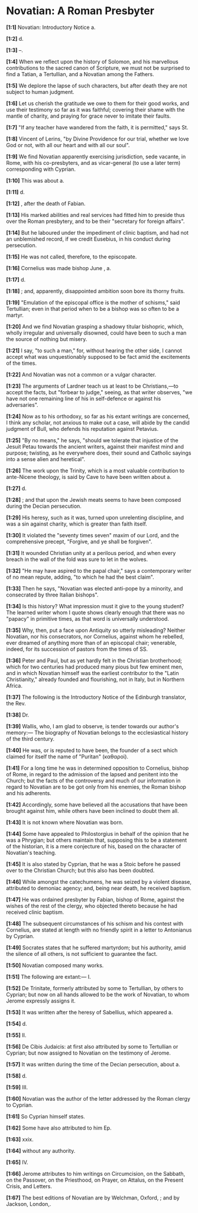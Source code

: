# Novatian: A Roman Presbyter

**[1:1]** Novatian: Introductory Notice  a.

**[1:2]** d.

**[1:3]** –.

**[1:4]** When we reflect upon the history of Solomon, and his marvellous contributions to the sacred canon of Scripture, we must not be surprised to find a Tatian, a Tertullian, and a Novatian among the Fathers.

**[1:5]** We deplore the lapse of such characters, but after death they are not subject to human judgment.

**[1:6]** Let us cherish the gratitude we owe to them for their good works, and use their testimony so far as it was faithful; covering their shame with the mantle of charity, and praying for grace never to imitate their faults.

**[1:7]** "If any teacher have wandered from the faith, it is permitted," says St.

**[1:8]** Vincent of Lerins, "by Divine Providence for our trial, whether we love God or not, with all our heart and with all our soul".

**[1:9]** We find Novatian apparently exercising jurisdiction, sede vacante, in Rome, with his co-presbyters, and as vicar-general (to use a later term) corresponding with Cyprian.

**[1:10]** This was about a.

**[1:11]** d.

**[1:12]** , after the death of Fabian.

**[1:13]** His marked abilities and real services had fitted him to preside thus over the Roman presbytery, and to be their "secretary for foreign affairs".

**[1:14]** But he laboured under the impediment of clinic baptism, and had not an unblemished record, if we credit Eusebius, in his conduct during persecution.

**[1:15]** He was not called, therefore, to the episcopate.

**[1:16]** Cornelius was made bishop June , a.

**[1:17]** d.

**[1:18]** ; and, apparently, disappointed ambition soon bore its thorny fruits.

**[1:19]** "Emulation of the episcopal office is the mother of schisms," said Tertullian; even in that period when to be a bishop was so often to be a martyr.

**[1:20]** And we find Novatian grasping a shadowy titular bishopric, which, wholly irregular and universally disowned, could have been to such a man the source of nothing but misery.

**[1:21]** I say, "to such a man," for, without hearing the other side, I cannot accept what was unquestionably supposed to be fact amid the excitements of the times.

**[1:22]** And Novatian was not a common or a vulgar character.

**[1:23]** The arguments of Lardner teach us at least to be Christians,—to accept the facts, but "forbear to judge," seeing, as that writer observes, "we have not one remaining line of his in self-defence or against his adversaries".

**[1:24]** Now as to his orthodoxy, so far as his extant writings are concerned, I think any scholar, not anxious to make out a case, will abide by the candid judgment of Bull, who defends his reputation against Petavius.

**[1:25]** "By no means," he says, "should we tolerate that injustice of the Jesuit Petau towards the ancient writers, against their manifest mind and purpose; twisting, as he everywhere does, their sound and Catholic sayings into a sense alien and heretical".

**[1:26]** The work upon the Trinity, which is a most valuable contribution to ante-Nicene theology, is said by Cave to have been written about a.

**[1:27]** d.

**[1:28]** ; and that upon the Jewish meats seems to have been composed during the Decian persecution.

**[1:29]** His heresy, such as it was, turned upon unrelenting discipline, and was a sin against charity, which is greater than faith itself.

**[1:30]** It violated the "seventy times seven" maxim of our Lord, and the comprehensive precept, "Forgive, and ye shall be forgiven".

**[1:31]** It wounded Christian unity at a perilous period, and when every breach in the wall of the fold was sure to let in the wolves.

**[1:32]** "He may have aspired to the papal chair," says a contemporary writer of no mean repute, adding, "to which he had the best claim".

**[1:33]** Then he says, "Novatian was elected anti-pope by a minority, and consecrated by three Italian bishops".

**[1:34]** Is this history? What impression must it give to the young student? The learned writer whom I quote shows clearly enough that there was no "papacy" in primitive times, as that word is universally understood.

**[1:35]** Why, then, put a face upon Antiquity so utterly misleading? Neither Novatian, nor his consecrators, nor Cornelius, against whom he rebelled, ever dreamed of anything more than of an episcopal chair; venerable, indeed, for its succession of pastors from the times of SS.

**[1:36]** Peter and Paul, but as yet hardly felt in the Christian brotherhood; which for two centuries had produced many pious but few eminent men, and in which Novatian himself was the earliest contributor to the "Latin Christianity," already founded and flourishing, not in Italy, but in Northern Africa.

**[1:37]** The following is the Introductory Notice of the Edinburgh translator, the Rev.

**[1:38]** Dr.

**[1:39]** Wallis, who, I am glad to observe, is tender towards our author's memory:—  The biography of Novatian belongs to the ecclesiastical history of the third century.

**[1:40]** He was, or is reputed to have been, the founder of a sect which claimed for itself the name of "Puritan" (καθαροί).

**[1:41]** For a long time he was in determined opposition to Cornelius, bishop of Rome, in regard to the admission of the lapsed and penitent into the Church; but the facts of the controversy and much of our information in regard to Novatian are to be got only from his enemies, the Roman bishop and his adherents.

**[1:42]** Accordingly, some have believed all the accusations that have been brought against him, while others have been inclined to doubt them all.

**[1:43]** It is not known where Novatian was born.

**[1:44]** Some have appealed to Philostorgius in behalf of the opinion that he was a Phrygian; but others maintain that, supposing this to be a statement of the historian, it is a mere conjecture of his, based on the character of Novatian's teaching.

**[1:45]** It is also stated by Cyprian, that he was a Stoic before he passed over to the Christian Church; but this also has been doubted.

**[1:46]** While amongst the catechumens, he was seized by a violent disease, attributed to demoniac agency; and, being near death, he received baptism.

**[1:47]** He was ordained presbyter by Fabian, bishop of Rome, against the wishes of the rest of the clergy, who objected thereto because he had received clinic baptism.

**[1:48]** The subsequent circumstances of his schism and his contest with Cornelius, are stated at length with no friendly spirit in a letter to Antonianus by Cyprian.

**[1:49]** Socrates states that he suffered martyrdom; but his authority, amid the silence of all others, is not sufficient to guarantee the fact.

**[1:50]** Novatian composed many works.

**[1:51]** The following are extant:—  I.

**[1:52]** De Trinitate, formerly attributed by some to Tertullian, by others to Cyprian; but now on all hands allowed to be the work of Novatian, to whom Jerome expressly assigns it.

**[1:53]** It was written after the heresy of Sabellius, which appeared  a.

**[1:54]** d.

**[1:55]** II.

**[1:56]** De Cibis Judaicis: at first also attributed by some to Tertullian or Cyprian; but now assigned to Novatian on the testimony of Jerome.

**[1:57]** It was written during the time of the Decian persecution, about  a.

**[1:58]** d.

**[1:59]** III.

**[1:60]** Novatian was the author of the letter addressed by the Roman clergy to Cyprian.

**[1:61]** So Cyprian himself states.

**[1:62]** Some have also attributed to him Ep.

**[1:63]** xxix.

**[1:64]** without any authority.

**[1:65]** IV.

**[1:66]** Jerome attributes to him writings on Circumcision, on the Sabbath, on the Passover, on the Priesthood, on Prayer, on Attalus, on the Present Crisis, and Letters.

**[1:67]** The best editions of Novatian are by Welchman, Oxford, ; and by Jackson, London,.


